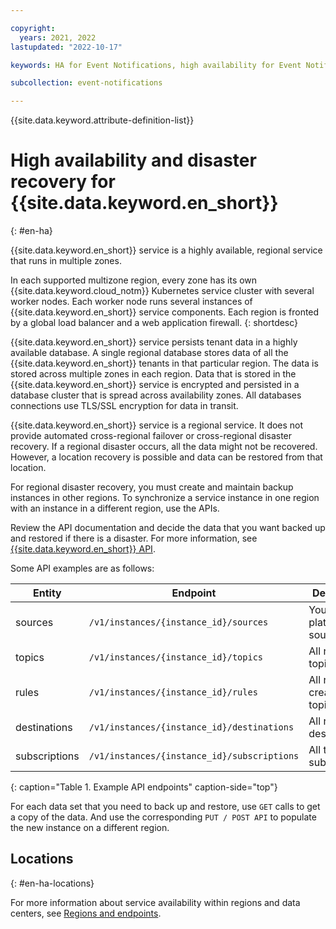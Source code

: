 ```yaml
---

copyright:
  years: 2021, 2022
lastupdated: "2022-10-17"

keywords: HA for Event Notifications, high availability for Event Notifications, Event Notifications

subcollection: event-notifications

---
```


{{site.data.keyword.attribute-definition-list}}

# High availability and disaster recovery for {{site.data.keyword.en_short}}
{: #en-ha}

{{site.data.keyword.en_short}} service is a highly available, regional service that runs in multiple zones.

In each supported multizone region, every zone has its own {{site.data.keyword.cloud_notm}} Kubernetes service cluster with several worker nodes. Each worker node runs several instances of {{site.data.keyword.en_short}} service components. Each region is fronted by a global load balancer and a web application firewall.
{: shortdesc}

{{site.data.keyword.en_short}} service persists tenant data in a highly available database. A single regional database stores data of all the {{site.data.keyword.en_short}} tenants in that particular region. The data is stored across multiple zones in each region. Data that is stored in the {{site.data.keyword.en_short}} service is encrypted and persisted in a database cluster that is spread across availability zones. All databases connections use TLS/SSL encryption for data in transit.

{{site.data.keyword.en_short}} service is a regional service. It does not provide automated cross-regional failover or cross-regional disaster recovery. If a regional disaster occurs, all the data might not be recovered. However, a location recovery is possible and data can be restored from that location.

For regional disaster recovery, you must create and maintain backup instances in other regions. To synchronize a service instance in one region with an instance in a different region, use the APIs.

Review the API documentation and decide the data that you want backed up and restored if there is a disaster. For more information, see [{{site.data.keyword.en_short}} API](/apidocs/event-notifications).

Some API examples are as follows:

|Entity   | Endpoint | Description |
|---------|--------|-----------|
| sources | `/v1/instances/{instance_id}/sources` | Your platform sources |
| topics | `/v1/instances/{instance_id}/topics` | All registered topics |
| rules | `/v1/instances/{instance_id}/rules` | All rules created on topics |
| destinations | `/v1/instances/{instance_id}/destinations` | All registered destinations |
| subscriptions | `/v1/instances/{instance_id}/subscriptions` | All the subscriptions |
{: caption="Table 1. Example API endpoints" caption-side="top"}

For each data set that you need to back up and restore, use `GET` calls to get a copy of the data. And use the corresponding `PUT / POST API` to populate the new instance on a different region.

## Locations
{: #en-ha-locations}

For more information about service availability within regions and data centers, see [Regions and endpoints](/docs/event-notifications?topic=event-notifications-en-regions-endpoints#en-regions).
